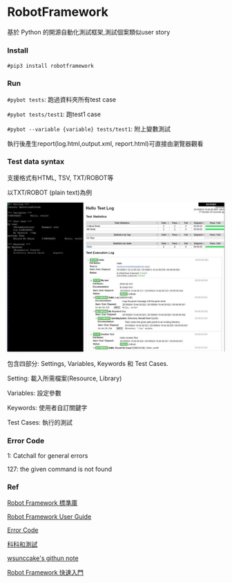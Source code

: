 # RobotFramework

基於 Python 的開源自動化測試框架,測試個案類似user story

### Install

`#pip3 install robotframework`

### Run

`#pybot tests`: 跑過資料夾所有test case

`#pybot tests/test1`: 跑test1 case

`#pybot --variable {variable} tests/test1`: 附上變數測試

執行後產生report(log.html,output.xml, report.html)可直接由瀏覽器觀看

### Test data syntax

支援格式有HTML, TSV, TXT/ROBOT等

以TXT/ROBOT (plain text)為例

![](./PIC/RF_2.JPG)

包含四部分: Settings, Variables, Keywords 和 Test Cases.

Setting: 載入所需檔案(Resource, Library)

Variables: 設定參數

Keywords: 使用者自訂關鍵字

Test Cases: 執行的測試

### Error Code

1: 	Catchall for general errors

127: the given command is not found


### Ref

[Robot Framework 標準庫](http://robotframework.org/robotframework/latest/RobotFrameworkUserGuide.html#standard-libraries)

[Robot Framework User Guide](http://robotframework.org/robotframework/latest/RobotFrameworkUserGuide.html)

[Error Code](http://tldp.org/LDP/abs/html/exitcodes.html)

[科科和測試](https://kkboxsqa.wordpress.com/2014/06/25/robot-framework-script-%E7%9A%84%E9%95%B7%E7%9B%B8%EF%BC%9F/)

[wsunccake's githun note](https://github.com/wsunccake/myNote/blob/master/python/robotframework.md)

[Robot Framework 快速入門](http://carl.logdown.com/posts/2014/03/07/robotframework-gettingstarted)
